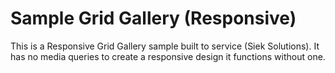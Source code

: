 # Sample Grid Gallery (Responsive)

This is a Responsive Grid Gallery sample built to service (Siek Solutions).
It has no media queries to create a responsive design it functions without one.
